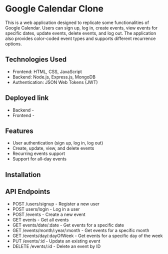 # Google Calendar Clone

This is a web application designed to replicate some functionalities of Google Calendar. Users can sign up, log in, create events, view events for specific dates, update events, delete events, and log out. The application also provides color-coded event types and supports different recurrence options.

## Technologies Used

- Frontend: HTML, CSS, JavaScript
- Backend: Node.js, Express.js, MongoDB
- Authentication: JSON Web Tokens (JWT)


## Deployed link

- Backend -
- Frontend - 

## Features

- User authentication (sign up, log in, log out)
- Create, update, view, and delete events
- Recurring events support
- Support for all-day events


## Installation 


## API Endpoints

- POST /users/signup - Register a new user
- POST users/login - Log in a user
- POST /events - Create a new event
- GET events - Get all events
- GET events/date/:date - Get events for a specific date
- GET /events/month/:year/:month - Get events for a specific month
- GET /events/day/:dayOfWeek - Get events for a specific day of the week
- PUT /events/:id - Update an existing event
- DELETE /events/:id - Delete an event by ID


